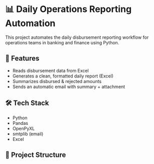 # 📊 Daily Operations Reporting Automation

This project automates the daily disbursement reporting workflow for operations teams in banking and finance using Python.

## 🚀 Features
- Reads disbursement data from Excel
- Generates a clean, formatted daily report (Excel)
- Summarizes disbursed & rejected amounts
- Sends an automatic email with summary + attachment

## 🛠 Tech Stack
- Python
- Pandas
- OpenPyXL
- smtplib (email)
- Excel

## 📁 Project Structure
